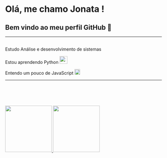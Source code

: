 # Olá, me chamo Jonata ! 
## Bem vindo ao meu perfil GitHub 👋
****
<br>
Estudo Análise e desenvolvimento de sistemas

Estou aprendendo Python
<img height="25em" src="https://cdn.jsdelivr.net/gh/devicons/devicon/icons/python/python-original.svg" />
        
Entendo um pouco de JavaScript
<img height="18em" src="https://cdn.jsdelivr.net/gh/devicons/devicon/icons/javascript/javascript-original.svg" />
<br>
****
<br>
<br>
<br>
<br>
<div>
<a href="https://github.com/JonataMsilva">
<img height="150em" src="https://github-readme-stats.vercel.app/api/top-langs/?username=JonataMSilva&layout=compact&langs_count=7&theme=highcontrast"/>
<img height="150em" src="https://github-readme-stats.vercel.app/api?username=JonataMSilva&show_icons=true&theme=highcontrast&include_all_commits=true&count_private=true"/>
</div>
